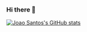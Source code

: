 ### Hi there 👋
[![Joao Santos's GitHub stats](https://github-readme-stats.vercel.app/api?username=razejb)](https://github.com/razejb/github-readme-stats)
<!--
**razejb/razejb** is a ✨ _special_ ✨ repository because its `README.md` (this file) appears on your GitHub profile.

Here are some ideas to get you started:

- 🔭 I’m currently working on ...
- 🌱 I’m currently learning ...
- 👯 I’m looking to collaborate on ...
- 🤔 I’m looking for help with ...
- 💬 Ask me about ...
- 📫 How to reach me: ...
- 😄 Pronouns: ...
- ⚡ Fun fact: ...
-->
